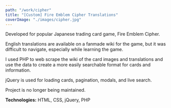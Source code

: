```yaml
---
path: "/work/cipher"
title: "[Custom] Fire Emblem Cipher Translations"
coverImage: "./images/cipher.jpg"
---
```

Developed for popular Japanese trading card game, Fire Emblem Cipher.

English translations are available on a fanmade wiki for the game, but it was difficult to navigate, especially while learning the game.

I used PHP to web scrape the wiki of the card images and translations and use the data to create a more easily searchable format for cards and information.

jQuery is used for loading cards, pagination, modals, and live search.

Project is no longer being maintained.

**Technologies:** HTML, CSS, jQuery, PHP
